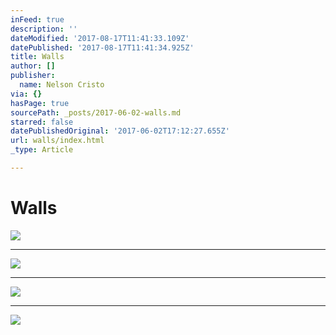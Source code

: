 ```yaml
---
inFeed: true
description: ''
dateModified: '2017-08-17T11:41:33.109Z'
datePublished: '2017-08-17T11:41:34.925Z'
title: Walls
author: []
publisher:
  name: Nelson Cristo
via: {}
hasPage: true
sourcePath: _posts/2017-06-02-walls.md
starred: false
datePublishedOriginal: '2017-06-02T17:12:27.655Z'
url: walls/index.html
_type: Article

---
```

# Walls
![](https://the-grid-user-content.s3-us-west-2.amazonaws.com/0b17cd75-e10c-43eb-958f-8a42ca8acb5e.jpg)

---

![](https://the-grid-user-content.s3-us-west-2.amazonaws.com/50a8ebd2-e94f-460c-982d-d4dd3268060c.jpg)

---

![](https://the-grid-user-content.s3-us-west-2.amazonaws.com/e8f38cee-2be8-4ea2-8753-42ee5b1d1d17.jpg)

---

![](https://the-grid-user-content.s3-us-west-2.amazonaws.com/8288d581-41ba-489d-bad6-6afcc6ec084c.jpg)